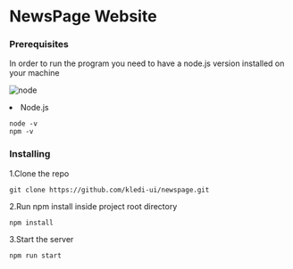# NewsPage Website

### Prerequisites

In order to run the program you need to have a node.js version installed on your machine

![node](https://upload.wikimedia.org/wikipedia/commons/d/d9/Node.js_logo.svg)


<li>Node.js</li>

```
node -v
npm -v
```

### Installing

1.Clone the repo

```
git clone https://github.com/kledi-ui/newspage.git
```
2.Run npm install inside project root directory

```
npm install
```

3.Start the server

```
npm run start
```